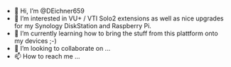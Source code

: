- 👋 Hi, I’m @DEichner659
- 👀 I’m interested in VU+ / VTI Solo2 extensions as well as nice upgrades for my Synology DiskStation and Raspberry Pi.
- 🌱 I’m currently learning how to bring the stuff from this plattform onto my devices ;-)
- 💞️ I’m looking to collaborate on ...
- 📫 How to reach me ...

<!---
DEichner659/DEichner659 is a ✨ special ✨ repository because its `README.md` (this file) appears on your GitHub profile.
You can click the Preview link to take a look at your changes.
--->
